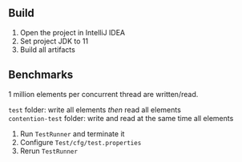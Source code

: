 ## Build

1. Open the project in IntelliJ IDEA
2. Set project JDK to 11
3. Build all artifacts

## Benchmarks

1 million elements per concurrent thread are written/read.

`test` folder: write all elements _then_ read all elements  
`contention-test` folder: write and read at the same time all elements

1. Run `TestRunner` and terminate it
2. Configure `Test/cfg/test.properties`
3. Rerun `TestRunner`